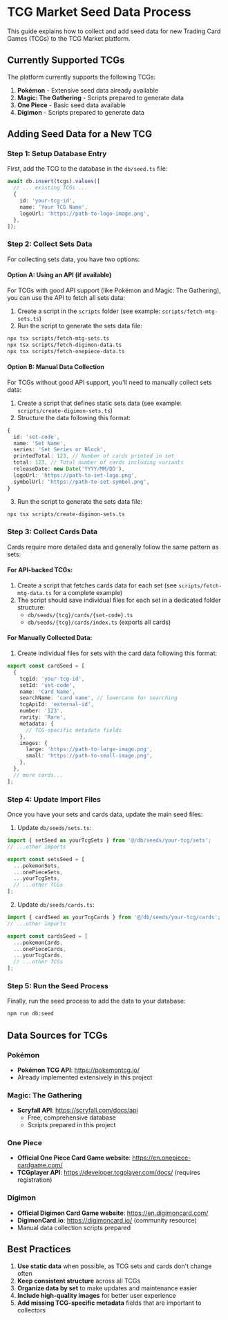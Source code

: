 # TCG Market Seed Data Process

This guide explains how to collect and add seed data for new Trading Card Games (TCGs) to the TCG Market platform.

## Currently Supported TCGs

The platform currently supports the following TCGs:

1. **Pokémon** - Extensive seed data already available
2. **Magic: The Gathering** - Scripts prepared to generate data
3. **One Piece** - Basic seed data available
4. **Digimon** - Scripts prepared to generate data

## Adding Seed Data for a New TCG

### Step 1: Setup Database Entry

First, add the TCG to the database in the `db/seed.ts` file:

```typescript
await db.insert(tcgs).values([
  // ... existing TCGs ...
  {
    id: 'your-tcg-id',
    name: 'Your TCG Name',
    logoUrl: 'https://path-to-logo-image.png',
  },
]);
```

### Step 2: Collect Sets Data

For collecting sets data, you have two options:

#### Option A: Using an API (if available)

For TCGs with good API support (like Pokémon and Magic: The Gathering), you can use the API to fetch all sets data:

1. Create a script in the `scripts` folder (see example: `scripts/fetch-mtg-sets.ts`)
2. Run the script to generate the sets data file:

```bash
npx tsx scripts/fetch-mtg-sets.ts
npx tsx scripts/fetch-digimon-data.ts
npx tsx scripts/fetch-onepiece-data.ts
```

#### Option B: Manual Data Collection

For TCGs without good API support, you'll need to manually collect sets data:

1. Create a script that defines static sets data (see example: `scripts/create-digimon-sets.ts`)
2. Structure the data following this format:

```typescript
{
  id: 'set-code',
  name: 'Set Name',
  series: 'Set Series or Block',
  printedTotal: 123, // Number of cards printed in set
  total: 123, // Total number of cards including variants
  releaseDate: new Date('YYYY/MM/DD'),
  logoUrl: 'https://path-to-set-logo.png',
  symbolUrl: 'https://path-to-set-symbol.png',
}
```

3. Run the script to generate the sets data file:

```bash
npx tsx scripts/create-digimon-sets.ts
```

### Step 3: Collect Cards Data

Cards require more detailed data and generally follow the same pattern as sets:

#### For API-backed TCGs:

1. Create a script that fetches cards data for each set (see `scripts/fetch-mtg-data.ts` for a complete example)
2. The script should save individual files for each set in a dedicated folder structure:
   - `db/seeds/{tcg}/cards/{set-code}.ts`
   - `db/seeds/{tcg}/cards/index.ts` (exports all cards)

#### For Manually Collected Data:

1. Create individual files for sets with the card data following this format:

```typescript
export const cardSeed = [
  {
    tcgId: 'your-tcg-id',
    setId: 'set-code',
    name: 'Card Name',
    searchName: 'card name', // lowercase for searching
    tcgApiId: 'external-id',
    number: '123',
    rarity: 'Rare',
    metadata: {
      // TCG-specific metadata fields
    },
    images: {
      large: 'https://path-to-large-image.png',
      small: 'https://path-to-small-image.png',
    },
  },
  // more cards...
];
```

### Step 4: Update Import Files

Once you have your sets and cards data, update the main seed files:

1. Update `db/seeds/sets.ts`:

```typescript
import { setSeed as yourTcgSets } from '@/db/seeds/your-tcg/sets';
// ...other imports

export const setsSeed = [
  ...pokemonSets,
  ...onePieceSets,
  ...yourTcgSets,
  // ...other TCGs
];
```

2. Update `db/seeds/cards.ts`:

```typescript
import { cardSeed as yourTcgCards } from '@/db/seeds/your-tcg/cards';
// ...other imports

export const cardsSeed = [
  ...pokemonCards,
  ...onePieceCards,
  ...yourTcgCards,
  // ...other TCGs
];
```

### Step 5: Run the Seed Process

Finally, run the seed process to add the data to your database:

```bash
npm run db:seed
```

## Data Sources for TCGs

### Pokémon

- **Pokémon TCG API**: https://pokemontcg.io/
- Already implemented extensively in this project

### Magic: The Gathering

- **Scryfall API**: https://scryfall.com/docs/api
  - Free, comprehensive database
  - Scripts prepared in this project

### One Piece

- **Official One Piece Card Game website**: https://en.onepiece-cardgame.com/
- **TCGplayer API**: https://developer.tcgplayer.com/docs/ (requires registration)

### Digimon

- **Official Digimon Card Game website**: https://en.digimoncard.com/
- **DigimonCard.io**: https://digimoncard.io/ (community resource)
- Manual data collection scripts prepared

## Best Practices

1. **Use static data** when possible, as TCG sets and cards don't change often
2. **Keep consistent structure** across all TCGs
3. **Organize data by set** to make updates and maintenance easier
4. **Include high-quality images** for better user experience
5. **Add missing TCG-specific metadata** fields that are important to collectors

